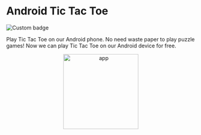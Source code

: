 # Android Tic Tac Toe

<img alt="Custom badge" src="https://img.shields.io/badge/By-Bhavesh-9cf">

Play Tic Tac Toe on our Android phone. No need waste paper to play puzzle games! Now we can play Tic Tac Toe on our Android device for free.

<p align="center">
    <img alt="app" src="https://github.com/BhaveshKumar6/AndroidApp-TicTacToe/blob/main/Tictactoe.gif" width="200" />
</p>
